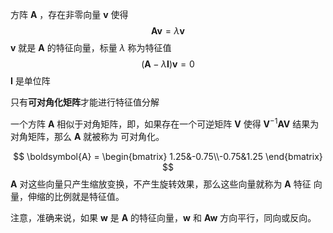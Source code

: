 方阵 $\boldsymbol{A}$ ，存在非零向量 $\boldsymbol{v}$ 使得
$$
\boldsymbol{A}\boldsymbol{v} = \lambda\boldsymbol{v}
$$
$\boldsymbol{v}$ 就是 $\boldsymbol{A}$ 的特征向量，标量 $\lambda$ 称为特征值
$$
(\boldsymbol{A} - \lambda\boldsymbol{I})\boldsymbol{v} = 0
$$
$\boldsymbol{I}$ 是单位阵

只有**可对角化矩阵**才能进行特征值分解

一个方阵 $\boldsymbol{A}$ 相似于对角矩阵，即，如果存在一个可逆矩阵 $\boldsymbol{V}$ 使得 $\boldsymbol{V}^{-1}\boldsymbol{A}\boldsymbol{V}$ 结果为对角矩阵，那么 $\boldsymbol{A}$ 就被称为 可对角化。




$$
\boldsymbol{A} = \begin{bmatrix} 1.25&-0.75\\-0.75&1.25 \end{bmatrix}
$$
**A** 对这些向量只产生缩放变换，不产生旋转效果，那么这些向量就称为 **A** 特征 向量，伸缩的比例就是特征值。

注意，准确来说，如果 **w** 是 **A** 的特征向量，**w** 和 **Aw** 方向平行，同向或反向。